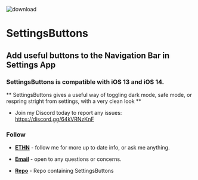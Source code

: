![download](https://i.ibb.co/yVSFKKr/IMG-1718.jpg)


# SettingsButtons

## Add useful buttons to the Navigation Bar in Settings App

### SettingsButtons is compatible with iOS 13 and iOS 14.

** SettingsButtons gives a useful way of toggling dark mode, safe mode, or respring stright from settings, with a very clean look **

* Join my Discord today to report any issues: https://discord.gg/64kVRNzKnF


### Follow

* [**ETHN**](https://twitter.com/ethanwhited) - follow me for more up to date info, or ask me anything.

* [**Email**](mailto:ethanwhited2208@gmail.com) - open to any questions or concerns.

* [**Repo**](https://repo.twickd.com) - Repo containing SettingsButtons

